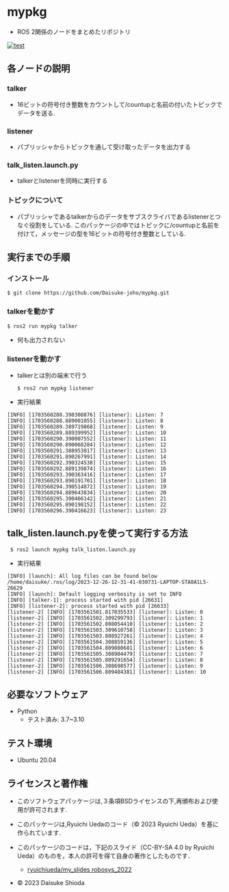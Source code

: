 # mypkg
* ROS 2関係のノードをまとめたリポジトリ

[![test](https://github.com/Daisuke-joho/mypkg/actions/workflows/test.yml/badge.svg)](https://github.com/Daisuke-joho/mypkg/actions/workflows/test.yml)

## 各ノードの説明　
### talker
* 16ビットの符号付き整数をカウントして/countupと名前の付いたトピックでデータを送る.
### listener
* パブリッシャからトピックを通して受け取ったデータを出力する
### talk_listen.launch.py
* talkerとlistenerを同時に実行する
### トピックについて
* パブリッシャであるtalkerからのデータをサブスクライバであるlistenerとつなぐ役割をしている.
このパッケージの中ではトピックに/countupと名前を付けて，メッセージの型を16ビットの符号付き整数としている.
## 実行までの手順
### インストール
  ```
  $ git clone https://github.com/Daisuke-joho/mypkg.git
  ```
### talkerを動かす
  ```
  $ ros2 run mypkg talker
  ```
* 何も出力されない
### listenerを動かす
* talkerとは別の端末で行う
  ```
  $ ros2 run mypkg listener
  ```
* 実行結果

 ```
[INFO] [1703560288.398308876] [listener]: Listen: 7
[INFO] [1703560288.889001055] [listener]: Listen: 8
[INFO] [1703560289.389719868] [listener]: Listen: 9
[INFO] [1703560289.889399952] [listener]: Listen: 10
[INFO] [1703560290.390007552] [listener]: Listen: 11
[INFO] [1703560290.890068284] [listener]: Listen: 12
[INFO] [1703560291.388953017] [listener]: Listen: 13
[INFO] [1703560291.890267991] [listener]: Listen: 14
[INFO] [1703560292.390324538] [listener]: Listen: 15
[INFO] [1703560292.889139874] [listener]: Listen: 16
[INFO] [1703560293.390363416] [listener]: Listen: 17
[INFO] [1703560293.890191701] [listener]: Listen: 18
[INFO] [1703560294.390514872] [listener]: Listen: 19
[INFO] [1703560294.889643834] [listener]: Listen: 20
[INFO] [1703560295.390466142] [listener]: Listen: 21
[INFO] [1703560295.890198152] [listener]: Listen: 22
[INFO] [1703560296.390416623] [listener]: Listen: 23
  ```
## talk_listen.launch.pyを使って実行する方法
 ```
  $ ros2 launch mypkg talk_listen.launch.py
  ```
* 実行結果
 ```
[INFO] [launch]: All log files can be found below /home/daisuke/.ros/log/2023-12-26-12-31-41-030731-LAPTOP-STA8A1L5-26629
[INFO] [launch]: Default logging verbosity is set to INFO
[INFO] [talker-1]: process started with pid [26631]
[INFO] [listener-2]: process started with pid [26633]
[listener-2] [INFO] [1703561501.817035533] [listener]: Listen: 0
[listener-2] [INFO] [1703561502.309299793] [listener]: Listen: 1
[listener-2] [INFO] [1703561502.808054410] [listener]: Listen: 2
[listener-2] [INFO] [1703561503.309610758] [listener]: Listen: 3
[listener-2] [INFO] [1703561503.808927261] [listener]: Listen: 4
[listener-2] [INFO] [1703561504.308859136] [listener]: Listen: 5
[listener-2] [INFO] [1703561504.809080681] [listener]: Listen: 6
[listener-2] [INFO] [1703561505.308904479] [listener]: Listen: 7
[listener-2] [INFO] [1703561505.809291654] [listener]: Listen: 8
[listener-2] [INFO] [1703561506.308698577] [listener]: Listen: 9
[listener-2] [INFO] [1703561506.809484381] [listener]: Listen: 10
  ```
## 必要なソフトウェア
* Python
  * テスト済み: 3.7~3.10

## テスト環境
* Ubuntu 20.04

## ライセンスと著作権
* このソフトウェアパッケージは,３条項BSDライセンスの下,再頒布および使用が許可されます.

* このパッケージは,Ryuichi Uedaのコード（© 2023 Ryuichi Ueda）を基に作られています.
* このパッケージのコードは，下記のスライド（CC-BY-SA 4.0 by Ryuichi Ueda）のものを，本人の許可を得て自身の著作としたものです．
  * [ryuichiueda/my_slides robosys_2022](https://github.com/ryuichiueda/my_slides/tree/master/robosys_2022)
* © 2023 Daisuke Shioda
